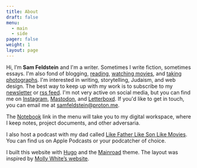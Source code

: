 ```yaml
---
title: About
draft: false
menu:
  - main
  - side
pager: false
weight: 1
layout: page
---
```


Hi, I’m **Sam Feldstein** and I'm a writer. Sometimes I write fiction, sometimes essays. I'm also fond of blogging, [reading](https://www.goodreads.com/user/show/153965751-sam-feldstein), [watching movies](https://letterboxd.com/HoogoSteeglitz/), and [taking photographs](https://www.instagram.com/seldstein/). I'm interested in writing, storytelling, Judaism, and web design. The best way to keep up with my work is to subscribe to my [newsletter](https://samfeldstein.substack.com/) or [rss feed](/index.xml). I'm not very active on social media, but you can find me on [Instagram](https://www.instagram.com/seldstein/), [Mastodon](https://mastodon.social/@samfeldstein), and [Letterboxd](https://letterboxd.com/HoogoSteeglitz/). If you'd like to get in touch, you can email me at [samfeldstein@proton.me](mailto:samfeldstein@proton.me).

The [Notebook](https://publish.obsidian.md/sam-feldstein/) link in the menu will take you to my digital workspace, where I keep notes, project documents, and other adversaria.

I also host a podcast with my dad called [Like Father Like Son Like Movies](https://podcasts.apple.com/us/podcast/like-father-like-son-like-movies/id1640110809). You can find us on Apple Podcasts or your podcatcher of choice.

I built this website with [Hugo](https://gohugo.io/) and the [Mainroad](https://mainroad-demo.netlify.app/) theme. The layout was inspired by [Molly White’s website](https://www.mollywhite.net/).
